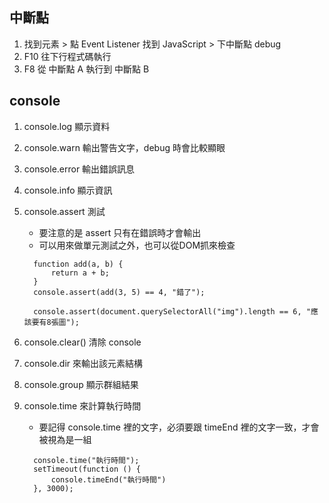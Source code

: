 ## 中斷點
  1. 找到元素 > 點 Event Listener 找到 JavaScript > 下中斷點 debug
  2. F10 往下行程式碼執行
  3. F8 從 中斷點 A 執行到 中斷點 B
## console
  1. console.log 顯示資料
  2. console.warn 輸出警告文字，debug 時會比較顯眼
  3. console.error 輸出錯誤訊息
  4. console.info 顯示資訊
  5. console.assert 測試
     * 要注意的是 assert 只有在錯誤時才會輸出
     * 可以用來做單元測試之外，也可以從DOM抓來檢查

      ``` 
        function add(a, b) {
            return a + b;
        }
        console.assert(add(3, 5) == 4, "錯了");
      ``` 

      ```
        console.assert(document.querySelectorAll("img").length == 6, "應該要有8張圖");
      ```
  6. console.clear() 清除 console
  7. console.dir 來輸出該元素結構
  8. console.group 顯示群組結果
  9. console.time 來計算執行時間
     * 要記得 console.time 裡的文字，必須要跟 timeEnd 裡的文字一致，才會被視為是一組
  
      ```
        console.time("執行時間");
        setTimeout(function () {
            console.timeEnd("執行時間")
        }, 3000);
      ```